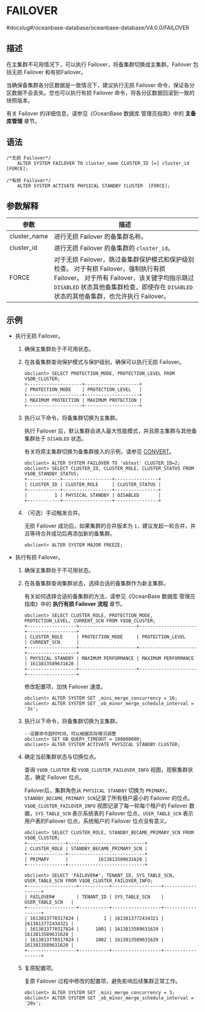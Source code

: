 FAILOVER 
=============================
#docslug#/oceanbase-database/oceanbase-database/V4.0.0/FAILOVER


描述 
-----------------------

在主集群不可用情况下，可以执行 Failover，将备集群切换成主集群。Failover 包括无损 Failover 和有损Failover。

当确保备集群各分区数据是一致情况下，建议执行无损 Failover 命令，保证各分区数据不会丢失。您也可以执行有损 Failover 命令，将各分区数据回滚到一致的快照版本。

有关 Failover 的详细信息，请参见《OceanBase 数据库 管理员指南》中的 **主备库管理** 章节。

语法 
-----------------------

```unknow
/*无损 Failover*/
    ALTER SYSTEM FAILOVER TO cluster_name CLUSTER_ID [=] cluster_id [FORCE];

/*有损 Failover*/
    ALTER SYSTEM ACTIVATE PHYSICAL STANDBY CLUSTER  [FORCE];
```



参数解释 
-------------------------



|      参数      |                                                                          描述                                                                          |
|--------------|------------------------------------------------------------------------------------------------------------------------------------------------------|
| cluster_name | 进行无损 Failover 的备集群名称。                                                                                                                                |
| cluster_id   | 进行无损 Failover 的备集群的 `cluster_id`。                                                                                                                    |
| FORCE        | 对于无损 Failover，跳过备集群保护模式和保护级别检查。 对于有损 Failover，强制执行有损 Failover。 对于所有 Failover，该关键字均指示跳过 `DISABLED` 状态其他备集群检查，即使存在 `DISABLED` 状态的其他备集群，也允许执行 Failover。 |



示例 
-----------------------

* 执行无损 Failover。

  1. 确保主集群处于不可用状态。

     
  
  2. 在各备集群查询保护模式与保护级别，确保可以执行无损 Failover。

     ```unknow
     obclient> SELECT PROTECTION_MODE, PROTECTION_LEVEL FROM V$OB_CLUSTER;
     +--------------------+--------------------+
     | PROTECTION_MODE    | PROTECTION_LEVEL   |
     +--------------------+--------------------+
     | MAXIMUM PROTECTION | MAXIMUM PROTECTION |
     +--------------------+--------------------+
     ```

     
  
  3. 执行以下命令，将备集群切换为主集群。

     执行 Failover 后，默认集群会进入最大性能模式，并且原主集群与其他备集群处于 `DISABLED` 状态。

     有关将原主集群切换为备集群接入的示例，请参见 [CONVERT](../2.alter-system/7.CONVERT-1.md)。

     ```unknow
     obclient> ALTER SYSTEM FAILOVER TO 'obtest' CLUSTER_ID=2;
     obclient> SELECT CLUSTER_ID, CLUSTER_ROLE, CLUSTER_STATUS FROM V$OB_STANDBY_STATUS;
     +------------+------------------+----------------+
     | CLUSTER_ID | CLUSTER_ROLE     | CLUSTER_STATUS |
     +------------+------------------+----------------+
     |          1 | PHYSICAL STANDBY | DISABLED       |
     +------------+------------------+----------------+
     ```

     
  
  4. （可选）手动触发合并。

     无损 Failover 成功后，如果集群的合并版本为 `1`，建议发起一轮合并，并且等待合并成功后再添加新的备集群。

     ```unknow
     obclient> ALTER SYSTEM MAJOR FREEZE;
     ```

     
  

  

* 执行有损 Failover。

  1. 确保主集群处于不可用状态。

     
  
  2. 在各备集群查询集群状态，选择合适的备集群作为新主集群。

     有关如何选择合适的备集群的方法，请参见《OceanBase 数据库 管理员指南》中的 **执行有损 Failover 流程** 章节。

     ```unknow
     obclient> SELECT CLUSTER_ROLE, PROTECTION_MODE, PROTECTION_LEVEL, CURRENT_SCN FROM V$OB_CLUSTER;
     +------------------+---------------------+---------------------+------------------+
     | CLUSTER_ROLE     | PROTECTION_MODE     | PROTECTION_LEVEL    | CURRENT_SCN      |
     +------------------+---------------------+---------------------+------------------+
     | PHYSICAL STANDBY | MAXIMUM PERFORMANCE | MAXIMUM PERFORMANCE | 1613813589631620 |
     +------------------+---------------------+---------------------+------------------+
     ```

     

     修改配置项，加快 Failover 速度。

     ```unknow
     obclient> ALTER SYSTEM SET _mini_merge_concurrency = 16;
     obclient> ALTER SYSTEM SET _ob_minor_merge_schedule_interval = '3s';
     ```

     
  
  3. 执行以下命令，将备集群切换为主集群。

     ```unknow
     --设置命令超时时间，可以根据实际情况调整
     obclient> SET OB_QUERY_TIMEOUT = 100000000;
     obclient> ALTER SYSTEM ACTIVATE PHYSICAL STANDBY CLUSTER;
     ```

     
  
  4. 确定当前集群状态与切换位点。

     查询 `V$OB_CLUSTER` 和 `V$OB_CLUSTER_FAILOVER_INFO` 视图，观察集群状态，确定 Failover 位点。

     Failover后，集群角色从 `PHYSICAL STANDBY` 切换为 `PRIMARY`。`STANDBY_BECAME_PRIMARY_SCN`记录了所有租户最小的 Failover 的位点。`V$OB_CLUSTER_FAILOVER_INFO` 视图记录了每一轮每个租户的 Failover 数据，`SYS_TABLE_SCN` 表示系统表的 Failover 位点，`USER_TABLE_SCN` 表示用户表的Failover 位点，系统租户的 Failover 位点没有意义。

     ```unknow
     obclient> SELECT CLUSTER_ROLE, STANDBY_BECAME_PRIMARY_SCN FROM V$OB_CLUSTER;
     +--------------+----------------------------+
     | CLUSTER_ROLE | STANDBY_BECAME_PRIMARY_SCN |
     +--------------+----------------------------+
     | PRIMARY      |           1613813589631620 |
     +--------------+----------------------------+
     
     obclient> SELECT 'FAILOVER#', TENANT_ID, SYS_TABLE_SCN, USER_TABLE_SCN FROM V$OB_CLUSTER_FAILOVER_INFO;
     +------------------+-----------+------------------+------------------+
     | FAILOVER#        | TENANT_ID | SYS_TABLE_SCN    | USER_TABLE_SCN   |
     +------------------+-----------+------------------+------------------+
     | 1613813770317824 |         1 | 1613813772434321 | 1613813772434321 |
     | 1613813770317824 |      1001 | 1613813589631620 | 1613813589631620 |
     | 1613813770317824 |      1002 | 1613813589631620 | 1613813589631620 |
     +------------------+-----------+------------------+------------------+
     ```

     
  
  5. 复原配置项。

     复原 Failover 过程中修改的配置项，避免影响后续集群正常工作。

     ```unknow
     obclient> ALTER SYSTEM SET _mini_merge_concurrency = 3;
     obclient> ALTER SYSTEM SET _ob_minor_merge_schedule_interval = '20s';
     ```

     
  

  



